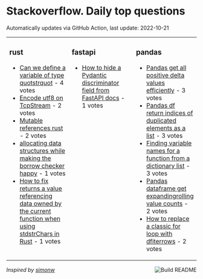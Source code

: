 # Stackoverflow. Daily top questions 

Automatically updates via GitHub Action, last update: <!-- date starts -->2022-10-21<!-- date ends -->


<table><tr><td valign="top" width="33%">

### rust
<!-- rust starts -->
* [Can we define a variable of type quotstrquot](https://stackoverflow.com/questions/74145717/can-we-define-a-variable-of-type-str) - 4 votes
* [Encode utf8 on TcpStream](https://stackoverflow.com/questions/74142270/encode-utf8-on-tcpstream) - 2 votes
* [Mutable references rust](https://stackoverflow.com/questions/74152288/mutable-references-rust) - 2 votes
* [allocating data structures while making the borrow checker happy](https://stackoverflow.com/questions/74157639/allocating-data-structures-while-making-the-borrow-checker-happy) - 1 votes
* [How to fix returns a value referencing data owned by the current function when using stdstrChars in Rust](https://stackoverflow.com/questions/74139996/how-to-fix-returns-a-value-referencing-data-owned-by-the-current-function-when) - 1 votes
<!-- rust ends -->
</td><td valign="top" width="34%">


### fastapi
<!-- fastapi starts -->
* [How to hide a Pydantic discriminator field from FastAPI docs](https://stackoverflow.com/questions/74137116/how-to-hide-a-pydantic-discriminator-field-from-fastapi-docs) - 1 votes
<!-- fastapi ends -->
</td><td valign="top" width="34%">


### pandas
<!-- pandas starts -->
* [Pandas get all positive delta values efficiently](https://stackoverflow.com/questions/74140606/pandas-get-all-positive-delta-values-efficiently) - 3 votes
* [Pandas df return indices of duplicated elements as a list](https://stackoverflow.com/questions/74144626/pandas-df-return-indices-of-duplicated-elements-as-a-list) - 3 votes
* [Finding variable names for a function from a dictionary list](https://stackoverflow.com/questions/74142359/finding-variable-names-for-a-function-from-a-dictionary-list) - 3 votes
* [Pandas dataframe get expandingrolling value counts](https://stackoverflow.com/questions/74156723/pandas-dataframe-get-expanding-rolling-value-counts) - 2 votes
* [How to replace a classic for loop with dfiterrows](https://stackoverflow.com/questions/74146842/how-to-replace-a-classic-for-loop-with-df-iterrows) - 2 votes
<!-- pandas ends -->
</td></tr></table>

<a href="https://github.com/hp0404/hp0404/actions"><img src="https://github.com/hp0404/hp0404/workflows/Build%20README/badge.svg" align="right" alt="Build README"></a> <p>*Inspired by  [simonw](https://github.com/simonw/simonw)*</p>
